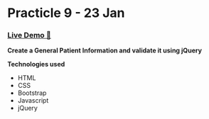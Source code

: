 # Practicle 9 - 23 Jan

### [Live Demo 🚀](https://tushar0761.github.io/Cybercom/Practicle_9_23-1/)

**Create a General Patient Information and validate it using jQuery**

**Technologies used**

- HTML
- CSS
- Bootstrap
- Javascript
- jQuery
